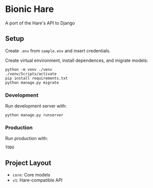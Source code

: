 # Bionic Hare

A port of the Hare's API to Django

## Setup

Create `.env` from `sample.env` and insert credentials.

Create virtual environment, install dependences, and migrate models:

    python -m venv ./venv
    ./venv/Scripts/activate
    pip install requirements.txt
    python manage.py migrate

### Development

Run development server with:

    python manage.py runserver

### Production

Run production with:

    TODO

## Project Layout
  - `core`: Core models
  - `v1`: Hare-compatible API